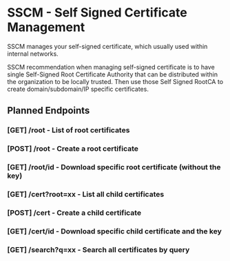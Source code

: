 # SSCM - Self Signed Certificate Management

SSCM manages your self-signed certificate, which usually used within internal networks.

SSCM recommendation when managing self-signed certificate is to have single Self-Signed Root Certificate Authority that can be distributed within the organization to be locally trusted. Then use those Self Signed RootCA to create domain/subdomain/IP specific certificates.

## Planned Endpoints

### [GET] /root - List of root certificates
### [POST] /root - Create a root certificate
### [GET] /root/id - Download specific root certificate (without the key)
### [GET] /cert?root=xx - List all child certificates
### [POST] /cert - Create a child certificate
### [GET] /cert/id - Download specific child certificate and the key
### [GET] /search?q=xx - Search all certificates by query
